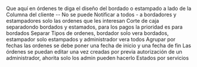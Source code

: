 Que aquí en órdenes te diga el diseño del bordado o estampado a lado de la Columna del cliente -- No se puede
Notificar a todos - a bordadores y estampadores solo las ordenes que les interesan
Corte de caja separadondo bordados y estamados, para los pagos la prioridad es para bordados
Separar Tipos de ordenes, bordador solo vera bordados, estampador solo estampados y administrador vera todos
Agrupar por fechas las ordenes se debe poner una fecha de inicio y una fecha de fin
Las órdenes se puedan editar una vez creadas por previa autorización de un administrador, ahorita solo los admin pueden hacerlo
Estados por servicios
